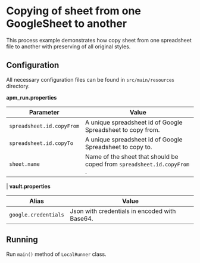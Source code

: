 # Copying of sheet from one GoogleSheet to another

This process example demonstrates how copy sheet from one spreadsheet file to another with preserving 
of all original styles.  

## Configuration
All necessary configuration files can be found in <code>src/main/resources</code> directory.

**apm_run.properties**

| Parameter     | Value         |
| ------------- |---------------|
| `spreadsheet.id.copyFrom` | A unique spreadsheet id of Google Spreadsheet to copy from. |
| `spreadsheet.id.copyTo` | A unique spreadsheet id of Google Spreadsheet to copy to. |
| `sheet.name` |Name of the sheet that should be coped from `spreadsheet.id.copyFrom` . |
| 
**vault.properties**

| Alias     | Value         |
| ------------- |---------------|
| `google.credentials` | Json with credentials in encoded with Base64.|

## Running

Run `main()` method of `LocalRunner` class.